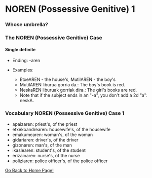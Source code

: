 # NOREN (Possessive Genitive) 1

### Whose umbrella?

### The NOREN (Possessive Genitive) Case

#### Single definite

*   Ending: -aren
*   Examples:
    
    *   EtxeAREN - the house's, MutilAREN - the boy's
    *   MutilAREN liburua gorria da.: The boy's book is red.
    *   NeskaREN liburuak gorriak dira.: The girl's books are red.
    *   Note that if the subject ends in an "-a", you don't add a 2d "a": neskA.
    
    
    

### Vocabulary NOREN (Possessive Genitive) Case 1

*   apaizaren: priest's, of the priest
*   etxekoandrearen: housewife's, of the housewife
*   emakumearen: woman's, of the woman
*   gidariaren: driver's, of the driver
*   gizonaren: man's, of the man
*   ikaslearen: student's, of the student
*   erizainaren: nurse's, of the nurse
*   poliziaren: police officer's, of the police officer

[ Go Back to Home Page!](..)